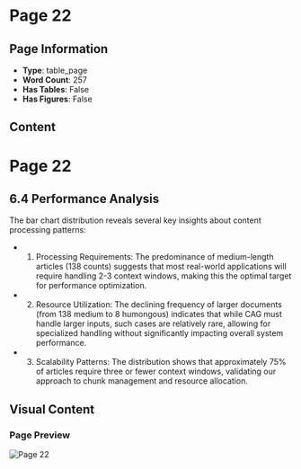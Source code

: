 # Page 22

## Page Information

- **Type**: table_page
- **Word Count**: 257
- **Has Tables**: False
- **Has Figures**: False

## Content

# Page 22

## 6.4 Performance Analysis

The bar chart distribution reveals several key insights about content processing patterns:

- 1. Processing Requirements: The predominance of medium-length articles (138 counts) suggests that most real-world applications will require handling 2-3 context windows, making this the optimal target for performance optimization.
- 2. Resource Utilization: The declining frequency of larger documents (from 138 medium to 8 humongous) indicates that while CAG must handle larger inputs, such cases are relatively rare, allowing for specialized handling without significantly impacting overall system performance.
- 3. Scalability Patterns: The distribution shows that approximately 75% of articles require three or fewer context windows, validating our approach to chunk management and resource allocation.

## Visual Content

### Page Preview

![Page 22](/projects/llms/images/CAG_Chunked_Augmented_Generation_for_Google_Chromes_Builtin_Gemini_Nano_page_22.png)
